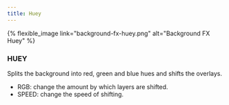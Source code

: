 ```yaml
---
title: Huey
---
```


{% flexible_image link="background-fx-huey.png" alt="Background FX Huey" %}

### HUEY
Splits the background into red, green and blue hues and shifts the overlays.

* RGB: change the amount by which layers are shifted.
* SPEED: change the speed of shifting.
